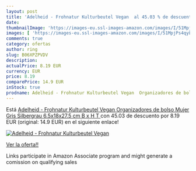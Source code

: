 ```yaml
---
layout: post
title: 'Adelheid - Frohnatur Kulturbeutel Vegan  al 45.03 % de descuento'
date: 
thumbnailImage: 'https://images-eu.ssl-images-amazon.com/images/I/51MpjPs4qyL._SL200_.jpg'
images: [ 'https://images-eu.ssl-images-amazon.com/images/I/51MpjPs4qyL._SL200_.jpg' ]
comments: true
category: ofertas
author: ring
slug: B06XPZPVDV
description:
actualPrice: 8.19 EUR
currency: EUR
price: 8.19
comparePrice: 14.9 EUR
inStock: true
prodname: Adelheid - Frohnatur Kulturbeutel Vegan  Organizadores de bolso Mujer  Gris  Silbergrau   6.5x18x27.5 cm  B x H T 
---
```


Está [Adelheid - Frohnatur Kulturbeutel Vegan  Organizadores de bolso Mujer  Gris  Silbergrau   6.5x18x27.5 cm  B x H T ](https://www.amazon.es/dp/B06XPZPVDV/?tag=tolees-21) con 45.03 de descuento por 8.19 EUR (original: 14.9 EUR) en el siguiente enlace!

[![Adelheid - Frohnatur Kulturbeutel Vegan ](https://images-eu.ssl-images-amazon.com/images/I/51MpjPs4qyL._SL200_.jpg)](https://www.amazon.es/dp/B06XPZPVDV/?tag=tolees-21)

[Ver la oferta!!](https://www.amazon.es/dp/B06XPZPVDV/?tag=tolees-21)

Links participate in Amazon Associate program and might generate a comission on qualifying sales


